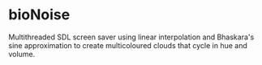 # bioNoise
Multithreaded SDL screen saver using linear interpolation and Bhaskara's sine approximation to create multicoloured clouds that cycle in hue and volume.
